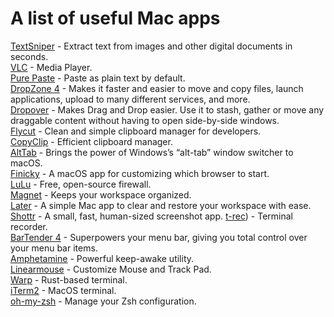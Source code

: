 # A list of useful Mac apps

[TextSniper](https://textsniper.app/) - Extract text from images and other digital documents in seconds.  
[VLC](https://www.videolan.org/vlc/) - Media Player.  
[Pure Paste](https://sindresorhus.com/pure-paste) - Paste as plain text by default.  
[DropZone 4](https://aptonic.com/) - Makes it faster and easier to move and copy files, launch applications, upload to many different services, and more.  
[Dropover](https://dropoverapp.com/) - Makes Drag and Drop easier. Use it to stash, gather or move any draggable content without having to open side-by-side windows.  
[Flycut](https://github.com/TermiT/Flycut) - Clean and simple clipboard manager for developers.   
[CopyClip](https://apps.apple.com/us/app/copyclip-clipboard-history/) - Efficient clipboard manager.  
[AltTab](https://alt-tab-macos.netlify.app/) - Brings the power of Windows’s “alt-tab” window switcher to macOS.  
[Finicky](https://github.com/johnste/finicky) - A macOS app for customizing which browser to start.   
[LuLu](https://objective-see.org/products/lulu.html) - Free, open-source firewall.  
[Magnet](https://magnet.crowdcafe.com/) - Keeps your workspace organized.  
[Later](https://getlater.app/) - A simple Mac app to clear and restore your workspace with ease.  
[Shottr](https://shottr.cc/) - A small, fast, human-sized screenshot app.
[t-rec](https://github.com/sassman/t-rec-rs)) - Terminal recorder.  
[BarTender 4](https://www.macbartender.com/Bartender4/) - Superpowers your menu bar, giving you total control over your menu bar items.  
[Amphetamine](https://apps.apple.com/us/app/amphetamine) - Powerful keep-awake utility.   
[Linearmouse](https://linearmouse.org/) - Customize Mouse and Track Pad.    
[Warp](https://www.warp.dev/) - Rust-based terminal.  
[iTerm2](https://iterm2.com/) - MacOS terminal.    
[oh-my-zsh](https://ohmyz.sh/) - Manage your Zsh configuration.    

